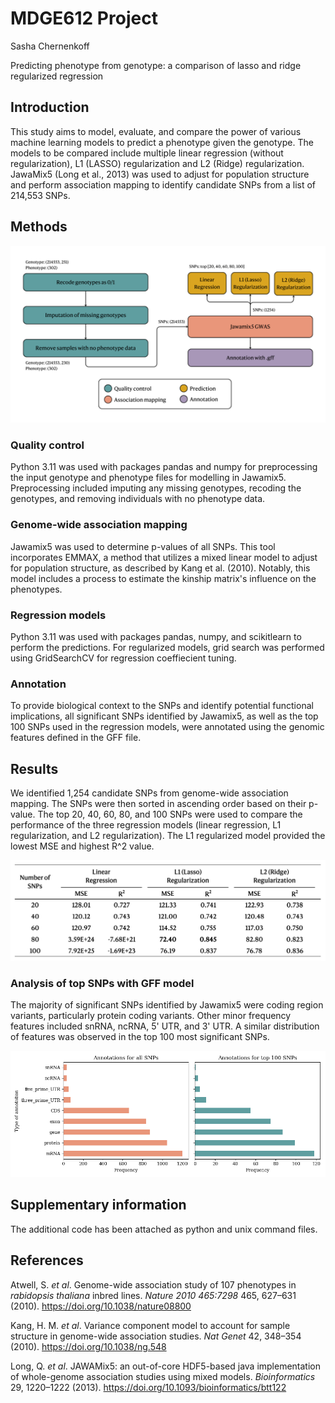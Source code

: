 # MDGE612 Project
Sasha Chernenkoff

Predicting phenotype from genotype: a comparison of lasso and ridge regularized regression

## Introduction
This study aims to model, evaluate, and compare the power of various machine
learning models to predict a phenotype given the genotype. The models to be
compared include multiple linear regression (without regularization), L1 (LASSO) regularization
and L2 (Ridge) regularization. JawaMix5 (Long et al., 2013) was used to adjust for population
structure and perform association mapping to identify candidate SNPs from a list of
214,553 SNPs.


## Methods

![](https://github.com/sashachernenkoff/MDGE612project/blob/main/img/MDGE612%20pipeline.png?raw=true)

### Quality control
Python 3.11 was used with packages pandas and numpy for preprocessing the input genotype 
and phenotype files for modelling in Jawamix5. Preprocessing included imputing any missing 
genotypes, recoding the genotypes, and removing individuals with no phenotype data.


### Genome-wide association mapping
Jawamix5 was used to determine p-values of all SNPs. This tool incorporates EMMAX, a method that 
utilizes a mixed linear model to adjust for population structure, as described by Kang et al. 
(2010). Notably, this model includes a process to estimate the kinship matrix's influence on the 
phenotypes.


### Regression models
Python 3.11 was used with packages pandas, numpy, and scikitlearn to perform the predictions. For 
regularized models, grid search was performed using GridSearchCV for regression coeffiecient 
tuning. 


### Annotation
To provide biological context to the SNPs and identify potential functional implications, all 
significant SNPs identified by Jawamix5, as well as the top 100 SNPs used in the regression models, 
were annotated using the genomic features defined in the GFF file.


## Results
We identified 1,254 candidate SNPs from genome-wide association mapping. The SNPs were then sorted 
in ascending order based on their p-value. The top 20, 40, 60, 80, and 100 SNPs were used to compare 
the performance of the three regression models (linear regression, L1 regularization, and L2 
regularization). The L1 regularized model provided the lowest MSE and highest R^2 value.

![](https://github.com/sashachernenkoff/MDGE612project/blob/main/img/model_eval.png?raw=true)


### Analysis of top SNPs with GFF model
The majority of significant SNPs identified by Jawamix5 were coding region variants, particularly 
protein coding variants. Other minor frequency features included snRNA, ncRNA, 5' UTR, and 3' UTR. 
A similar distribution of features was observed in the top 100 most significant SNPs.

![](https://github.com/sashachernenkoff/MDGE612project/blob/main/img/annos.png?raw=true)


## Supplementary information
The additional code has been attached as python and unix command files.


## References
Atwell, S. *et al*. Genome-wide association study of 107 phenotypes in *rabidopsis thaliana* 
inbred lines. *Nature 2010 465:7298* 465, 627–631 (2010). https://doi.org/10.1038/nature08800

Kang, H. M. *et al*. Variance component model to account for sample structure in genome-wide 
association studies. *Nat Genet* 42, 348–354 (2010). https://doi.org/10.1038/ng.548

Long, Q. *et al*. JAWAMix5: an out-of-core HDF5-based java implementation of whole-genome 
association studies using mixed models. *Bioinformatics* 29, 1220–1222 (2013). 
https://doi.org/10.1093/bioinformatics/btt122
